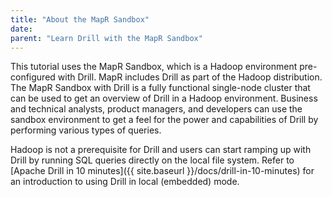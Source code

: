 ```yaml
---
title: "About the MapR Sandbox"
date:  
parent: "Learn Drill with the MapR Sandbox"
---
```

This tutorial uses the MapR Sandbox, which is a Hadoop environment pre-configured with Drill. MapR includes Drill as part of the Hadoop distribution. The MapR
Sandbox with Drill is a fully functional single-node cluster that can
be used to get an overview of Drill in a Hadoop environment. Business
and technical analysts, product managers, and developers can use the sandbox
environment to get a feel for the power and capabilities of Drill by
performing various types of queries. 

Hadoop is not a prerequisite for Drill and users can start ramping
up with Drill by running SQL queries directly on the local file system. Refer
to [Apache Drill in 10 minutes]({{ site.baseurl }}/docs/drill-in-10-minutes) for an introduction to using Drill in local
(embedded) mode.

